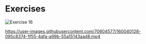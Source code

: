# Exercises
![Exercise 16](https://user-images.githubusercontent.com/70604577/160039866-ee41bdb7-8b71-4adc-b76b-3bb07fdd916e.png)

https://user-images.githubusercontent.com/70604577/160040128-095c8374-1f55-4afa-a99b-55a15143aad8.mp4
